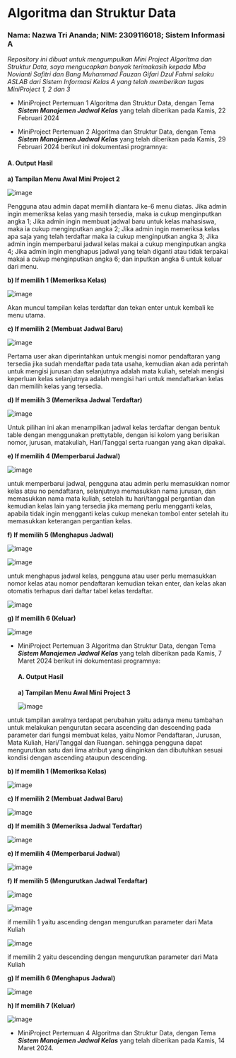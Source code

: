 # Algoritma dan Struktur Data 
### Nama: Nazwa Tri Ananda; NIM: 2309116018; Sistem Informasi A

*Repository ini dibuat untuk mengumpulkan Mini Project Algoritma dan Struktur Data, saya mengucapkan banyak terimakasih kepada 
Mba Novianti Safitri dan Bang Muhammad Fauzan Gifari Dzul Fahmi selaku ASLAB dari Sistem Informasi Kelas A yang telah memberikan tugas MiniProject 1, 2 dan 3*

- MiniProject Pertemuan 1 Algoritma dan Struktur Data, dengan Tema ***Sistem Manajemen Jadwal Kelas*** yang telah diberikan pada Kamis, 22 Februari 2024
  
- MiniProject Pertemuan 2 Algoritma dan Struktur Data, dengan Tema ***Sistem Manajemen Jadwal Kelas*** yang telah diberikan pada Kamis, 29 Februari 2024
  berikut ini dokumentasi programnya:
  
#### A.	Output Hasil

**a) Tampilan Menu Awal Mini Project 2**
  
 ![image](https://github.com/nazwatriananda/MiniProject1-Algoritma-dan-Struktur-Data/assets/144808370/09736337-67a4-4a63-8d39-519d7e7a484f)

Pengguna atau admin dapat memilih diantara ke-6 menu diatas. Jika admin ingin memeriksa kelas yang masih tersedia, maka ia cukup menginputkan angka 1; Jika admin ingin membuat jadwal baru untuk kelas mahasiswa, maka ia cukup menginputkan angka 2; Jika admin ingin memeriksa kelas apa saja yang telah terdaftar maka ia cukup menginputkan angka 3; Jika admin ingin memperbarui jadwal kelas makai a cukup menginputkan angka 4; Jika admin ingin menghapus jadwal yang telah diganti atau tidak terpakai makai a cukup menginputkan angka 6; dan inputkan angka 6 untuk keluar dari menu.

**b)	If memilih 1 (Memeriksa Kelas)**

![image](https://github.com/nazwatriananda/MiniProject1-Algoritma-dan-Struktur-Data/assets/144808370/01c4d84c-f972-4ca0-8e8b-afd9beb34b57)
 
Akan muncul tampilan kelas terdaftar dan tekan enter untuk kembali ke menu utama.

**c)	If memilih 2 (Membuat Jadwal Baru)**

![image](https://github.com/nazwatriananda/MiniProject1-Algoritma-dan-Struktur-Data/assets/144808370/030acb0f-7cf0-4fb4-ae98-6a7b91616f40)

Pertama user akan diperintahkan untuk mengisi nomor pendaftaran yang tersedia jika sudah mendaftar pada tata usaha, kemudian akan ada perintah untuk mengisi jurusan dan selanjutnya adalah mata kuliah, setelah mengisi keperluan kelas selanjutnya adalah mengisi hari untuk mendaftarkan kelas dan memilih kelas yang tersedia.
 
**d)	If memilih 3 (Memeriksa Jadwal Terdaftar)**

![image](https://github.com/nazwatriananda/MiniProject1-Algoritma-dan-Struktur-Data/assets/144808370/314c1ffa-9311-45e7-b3ac-86c556350309)

Untuk pilihan ini akan menampilkan jadwal kelas terdaftar dengan bentuk table dengan menggunakan prettytable, dengan isi kolom yang berisikan nomor, jurusan, matakuliah, Hari/Tanggal serta ruangan yang akan dipakai.
 
**e)	If memilih 4 (Memperbarui Jadwal)**
 
 ![image](https://github.com/nazwatriananda/MiniProject1-Algoritma-dan-Struktur-Data/assets/144808370/7971650b-771e-4a9d-bbdb-5dc49bfb61bb)

 untuk memperbarui jadwal, pengguna atau admin perlu memasukkan nomor kelas atau no pendaftaran, selanjutnya memasukkan nama jurusan, dan memasukkan nama mata kuliah, setelah itu hari/tanggal pergantian dan kemudian kelas lain yang tersedia jika memang perlu mengganti kelas, apabila tidak ingin mengganti kelas cukup menekan tombol enter setelah itu memasukkan keterangan pergantian kelas.


**f)	If memilih 5 (Menghapus Jadwal)**

![image](https://github.com/nazwatriananda/MiniProject1-Algoritma-dan-Struktur-Data/assets/144808370/b72d1ea4-6c8b-46a1-aaa1-f147c304e4e1)
 
 ![image](https://github.com/nazwatriananda/MiniProject1-Algoritma-dan-Struktur-Data/assets/144808370/19e51877-036d-4ecc-9401-60a3aa880ed3)

 untuk menghapus jadwal kelas, pengguna atau user perlu memasukkan nomor kelas atau nomor pendaftaran kemudian tekan enter, dan kelas akan otomatis terhapus dari daftar tabel kelas terdaftar.

 ![image](https://github.com/nazwatriananda/MiniProject1-Algoritma-dan-Struktur-Data/assets/144808370/d66dc06d-71a4-4314-8ae3-c98399d4bb7f)


**g)	If memilih 6 (Keluar)**
 
![image](https://github.com/nazwatriananda/MiniProject1-Algoritma-dan-Struktur-Data/assets/144808370/01f18bbe-4acf-4db0-9b46-dedbb79eb168)



- MiniProject Pertemuan 3 Algoritma dan Struktur Data, dengan Tema ***Sistem Manajemen Jadwal Kelas*** yang telah diberikan pada Kamis, 7 Maret 2024
  berikut ini dokumentasi programnya:

  #### A.	Output Hasil
  **a) Tampilan Menu Awal Mini Project 3**
  
  ![image](https://github.com/nazwatriananda/MiniProject1-Algoritma-dan-Struktur-Data/assets/144808370/33ccbcef-973b-4cc3-885c-a8bb50848f4b)

untuk tampilan awalnya terdapat perubahan yaitu adanya menu tambahan untuk melakukan pengurutan secara ascending dan descending pada parameter dari fungsi membuat kelas, yaitu Nomor Pendaftaran, Jurusan, Mata Kuliah, Hari/Tanggal dan Ruangan. sehingga pengguna dapat mengurutkan satu dari lima atribut yang diinginkan dan dibutuhkan sesuai kondisi dengan ascending ataupun descending.

**b)	If memilih 1 (Memeriksa Kelas)**

![image](https://github.com/nazwatriananda/MiniProject1-Algoritma-dan-Struktur-Data/assets/144808370/63bb7753-44ac-409f-9f91-ef8eabfa8e71)

**c)	If memilih 2 (Membuat Jadwal Baru)**

![image](https://github.com/nazwatriananda/MiniProject1-Algoritma-dan-Struktur-Data/assets/144808370/4d445061-400d-4977-a4ae-f7caf814f9ce)

**d)	If memilih 3 (Memeriksa Jadwal Terdaftar)**

![image](https://github.com/nazwatriananda/MiniProject1-Algoritma-dan-Struktur-Data/assets/144808370/56834325-a6d0-4099-965c-2f47c2ec95d3)

**e)	If memilih 4 (Memperbarui Jadwal)**

![image](https://github.com/nazwatriananda/MiniProject1-Algoritma-dan-Struktur-Data/assets/144808370/9d10250d-bc10-4c36-aae0-b166e5aa782b)

**f)	If memilih 5 (Mengurutkan Jadwal Terdaftar)**

![image](https://github.com/nazwatriananda/MiniProject1-Algoritma-dan-Struktur-Data/assets/144808370/10b3cea0-2bef-4362-8e75-c50ff51d7ee8)

![image](https://github.com/nazwatriananda/MiniProject1-Algoritma-dan-Struktur-Data/assets/144808370/c0d972f6-ee93-4c7d-943a-0dddebe0f411)

if memilih 1 yaitu ascending dengan mengurutkan parameter dari Mata Kuliah

![image](https://github.com/nazwatriananda/MiniProject1-Algoritma-dan-Struktur-Data/assets/144808370/7fcbe245-abc5-4ba2-b9e4-7c00489884bb)

if memilih 2 yaitu descending dengan mengurutkan parameter dari Mata Kuliah

**g)	If memilih 6 (Menghapus Jadwal)**

![image](https://github.com/nazwatriananda/MiniProject1-Algoritma-dan-Struktur-Data/assets/144808370/358ddfad-5920-4e3e-a89b-02480d92ec4d)

**h)	If memilih 7 (Keluar)**

![image](https://github.com/nazwatriananda/MiniProject1-Algoritma-dan-Struktur-Data/assets/144808370/2400cf99-8104-4402-bd01-421d51dd78ba)

- MiniProject Pertemuan 4 Algoritma dan Struktur Data, dengan Tema ***Sistem Manajemen Jadwal Kelas*** yang telah diberikan pada Kamis, 14 Maret 2024.
